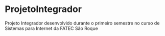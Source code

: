 # ProjetoIntegrador
Projeto Integrador desenvolvido durante o primeiro semestre no curso de Sistemas para Internet da FATEC São Roque
